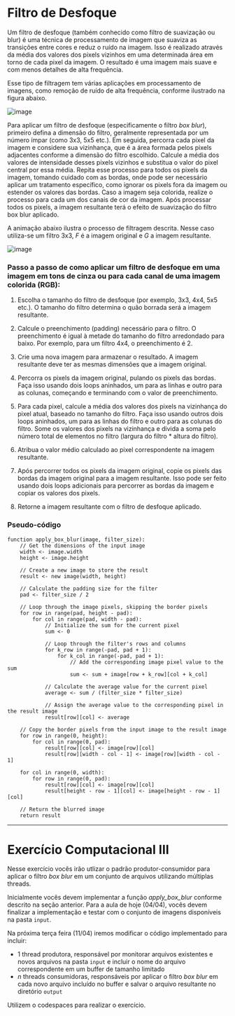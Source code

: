 # Filtro de Desfoque

Um filtro de desfoque (também conhecido como filtro de suavização ou blur) é uma técnica de processamento de imagem que suaviza as transições entre cores e reduz o ruído na imagem. Isso é realizado através da média dos valores dos pixels vizinhos em uma determinada área em torno de cada pixel da imagem. O resultado é uma imagem mais suave e com menos detalhes de alta frequência.

Esse tipo de filtragem tem várias aplicações em processamento de imagens, como remoção de ruído de alta frequência, conforme ilustrado na figura abaixo.

![image](https://user-images.githubusercontent.com/10417566/229540522-bb4017a4-c391-4f8c-b91d-d202f10a3ef9.png)

Para aplicar um filtro de desfoque (especificamente o filtro _box blur_), primeiro defina a dimensão do filtro, geralmente representada por um número ímpar (como 3x3, 5x5 etc.). Em seguida, percorra cada pixel da imagem e considere sua vizinhança, que é a área formada pelos pixels adjacentes conforme a dimensão do filtro escolhido. Calcule a média dos valores de intensidade desses pixels vizinhos e substitua o valor do pixel central por essa média. Repita esse processo para todos os pixels da imagem, tomando cuidado com as bordas, onde pode ser necessário aplicar um tratamento específico, como ignorar os pixels fora da imagem ou estender os valores das bordas. Caso a imagem seja colorida, realize o processo para cada um dos canais de cor da imagem. Após processar todos os pixels, a imagem resultante terá o efeito de suavização do filtro box blur aplicado.

A animação abaixo ilustra o processo de filtragem descrita. Nesse caso utiliza-se um filtro 3x3, $F$ é a imagem original e $G$ a imagem resultante.

![image](https://ai.stanford.edu/~syyeung/cvweb/gifs/moving%20average.gif)

### Passo a passo de como aplicar um filtro de desfoque em uma imagem em tons de cinza ou para cada canal de uma imagem colorida (RGB):

1. Escolha o tamanho do filtro de desfoque (por exemplo, 3x3, 4x4, 5x5 etc.). O tamanho do filtro determina o quão borrada será a imagem resultante.

2. Calcule o preenchimento (padding) necessário para o filtro. O preenchimento é igual à metade do tamanho do filtro arredondado para baixo. Por exemplo, para um filtro 4x4, o preenchimento é 2.

3. Crie uma nova imagem para armazenar o resultado. A imagem resultante deve ter as mesmas dimensões que a imagem original.

4. Percorra os pixels da imagem original, pulando os pixels das bordas. Faça isso usando dois loops aninhados, um para as linhas e outro para as colunas, começando e terminando com o valor de preenchimento.

5. Para cada pixel, calcule a média dos valores dos pixels na vizinhança do pixel atual, baseado no tamanho do filtro. Faça isso usando outros dois loops aninhados, um para as linhas do filtro e outro para as colunas do filtro. Some os valores dos pixels na vizinhança e divida a soma pelo número total de elementos no filtro (largura do filtro * altura do filtro).

6. Atribua o valor médio calculado ao pixel correspondente na imagem resultante.

7. Após percorrer todos os pixels da imagem original, copie os pixels das bordas da imagem original para a imagem resultante. Isso pode ser feito usando dois loops adicionais para percorrer as bordas da imagem e copiar os valores dos pixels.

8. Retorne a imagem resultante com o filtro de desfoque aplicado.


### Pseudo-código

``` pseudocode
function apply_box_blur(image, filter_size):
    // Get the dimensions of the input image
    width <- image.width
    height <- image.height

    // Create a new image to store the result
    result <- new image(width, height)

    // Calculate the padding size for the filter
    pad <- filter_size / 2

    // Loop through the image pixels, skipping the border pixels
    for row in range(pad, height - pad):
        for col in range(pad, width - pad):
            // Initialize the sum for the current pixel
            sum <- 0

            // Loop through the filter's rows and columns
            for k_row in range(-pad, pad + 1):
                for k_col in range(-pad, pad + 1):
                    // Add the corresponding image pixel value to the sum
                    sum <- sum + image[row + k_row][col + k_col]

            // Calculate the average value for the current pixel
            average <- sum / (filter_size * filter_size)

            // Assign the average value to the corresponding pixel in the result image
            result[row][col] <- average

    // Copy the border pixels from the input image to the result image
    for row in range(0, height):
        for col in range(0, pad):
            result[row][col] <- image[row][col]
            result[row][width - col - 1] <- image[row][width - col - 1]

    for col in range(0, width):
        for row in range(0, pad):
            result[row][col] <- image[row][col]
            result[height - row - 1][col] <- image[height - row - 1][col]

    // Return the blurred image
    return result
```
---
# Exercício Computacional III

Nesse exercício vocês irão utlizar o padrão produtor-consumidor para aplicar o filtro _box blur_ em um conjunto de arquivos utilizando múltiplas threads.

Inicialmente vocês devem implementar a função _apply_box_blur_ conforme descrito na seção anterior. Para a aula de hoje (04/04), vocês devem finalizar a implementação e testar com o conjunto de imagens disponíveis na pasta `input`. 

Na próxima terça feira (11/04) iremos modificar o código implementado para incluir:
* 1 thread produtora, responsável por monitorar arquivos existentes e novos arquivos na pasta `input` e incluir o nome do arquivo correspondente em um buffer de tamanho limitado
* $n$ threads consumidoras, responsáveis por aplicar o filtro _box blur_ em cada novo arquivo incluído no buffer e salvar o arquivo resultante no diretório `output`

Utilizem o codespaces para realizar o exercício.

